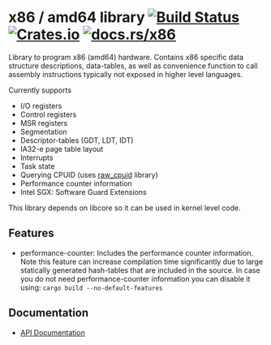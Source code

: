 # x86 / amd64 library [![Build Status](https://travis-ci.org/gz/rust-x86.svg)](https://travis-ci.org/gz/rust-x86) [![Crates.io](https://img.shields.io/crates/v/x86.svg)](https://crates.io/crates/x86) [![docs.rs/x86](https://docs.rs/x86/badge.svg)](https://docs.rs/crate/x86/)


Library to program x86 (amd64) hardware. Contains x86 specific data structure descriptions, data-tables, as well as convenience function to call assembly instructions typically not exposed in higher level languages.

Currently supports
  * I/O registers
  * Control registers
  * MSR registers
  * Segmentation
  * Descriptor-tables (GDT, LDT, IDT)
  * IA32-e page table layout
  * Interrupts
  * Task state
  * Querying CPUID (uses [raw_cpuid](https://github.com/gz/rust-cpuid) library)
  * Performance counter information
  * Intel SGX: Software Guard Extensions

This library depends on libcore so it can be used in kernel level code.

## Features

  * performance-counter: Includes the performance counter information. Note this feature
    can increase compilation time significantly due to large statically generated hash-tables
    that are included in the source. In case you do not need performance-counter information
    you can disable it using: `cargo build --no-default-features`

## Documentation
 * [API Documentation](https://docs.rs/crate/x86/)
